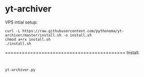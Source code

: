 # yt-archiver

VPS intial setup:
```
curl -L https://raw.githubusercontent.com/pythonoma/yt-archiver/master/install.sh -o install.sh
chmod a+rx install.sh
./install.sh
```
===========================================
Install:
```


yt-archiver.py
```
